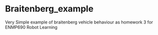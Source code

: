 # Braitenberg_example
Very Simple example of braitenberg vehicle behaviour as homework 3 for ENMP690 Robot Learning 
